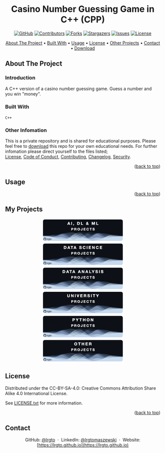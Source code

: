 <a name="readme-top"></a>

<div align="center">

# Casino Number Guessing Game in C++ (CPP)

[![GitHub][GitHub-shield]](https://github.com/lrgto/casino-number-guessing-game-cpp)
[![Contributors][contributors-shield]](https://github.com/lrgto/casino-number-guessing-game-cpp/graphs/contributors)
[![Forks][forks-shield]](https://github.com/lrgto/casino-number-guessing-game-cpp/network/members)
[![Stargazers][stars-shield]](https://github.com/lrgto/casino-number-guessing-game-cpp/stargazers)
[![Issues][issues-shield]](https://github.com/lrgto/casino-number-guessing-game-cpp/issues)
[![License][license-shield]](https://github.com/lrgto/casino-number-guessing-game-cpp/blob/main/LICENSE.txt)

</div>

<p align="center">
  <a href="#about-the-project">About The Project</a> •
  <a href="#built-with">Built With</a> •
  <a href="#usage">Usage</a> •
  <a href="#license">License</a> •
  <a href="#other-projects">Other Projects</a> •
  <a href="#contact">Contact</a> •
  <a href="https://github.com/lrgto/casino-number-guessing-game-cpp/archive/refs/heads/main.zip">Download</a>
</p>

<!-- ABOUT THE PROJECT -->

## About The Project

### Introduction

A C++ version of a casino number guessing game. Guess a number and you win "money".

### Built With

`C++`

### Other Infomation

This is a private repository and is shared for educational purposes. Please feel free to [download](https://github.com/lrgto/casino-number-guessing-game-cpp/archive/refs/heads/main.zip) this repo for your own educational needs. For further infomation please direct yourself to the files listed; <br> [License](https://github.com/lrgto/casino-number-guessing-game-cpp/blob/main/LICENSE.txt), [Code of Conduct](https://github.com/lrgto/casino-number-guessing-game-cpp/blob/main/docs/CODE_OF_CONDUCT.md),  [Contributing](https://github.com/lrgto/casino-number-guessing-game-cpp/blob/main/docs/CONTRIBUTING.md), [Changelog](https://github.com/lrgto/casino-number-guessing-game-cpp/blob/main/docs/CHANGELOG.md), [Security](https://github.com/lrgto/casino-number-guessing-game-cpp/blob/main/docs/SECURITY.md).

<p align="right">(<a href="#readme-top">back to top</a>)</p>

<!-- USAGE -->

## Usage

<p align="right">(<a href="#readme-top">back to top</a>)</p>

<!-- OTHER PROJECTS --> 
## My Projects
<div align="center">
<a href="https://github.com/stars/lrgto/lists/ai-ml-dl-projects" style="margin:10px; margin-bottom:50px"><img src="https://github.com/lrgto/lrgto/blob/main/assets/ProjectButton.001.png?raw=true" alt="AI, ML & DL Projects Button" width="265" height="75"></a>
<a href="https://github.com/stars/lrgto/lists/data-science-projects" style="margin:10px; margin-bottom:50px"><img src="https://github.com/lrgto/lrgto/blob/main/assets/ProjectButton.002.png?raw=true" alt="Data Science Projects Button" width="265" height="75"></a>
<a href="https://github.com/stars/lrgto/lists/data-analysis-projects" style="margin:10px; margin-bottom:50px"><img src="https://github.com/lrgto/lrgto/blob/main/assets/ProjectButton.003.png?raw=true" alt="Data Analysis Projects Button" width="265" height="75"></a>
<a href="https://github.com/stars/lrgto/lists/university-projects" style="margin:10px; margin-bottom:50px"><img src="https://github.com/lrgto/lrgto/blob/main/assets/ProjectButton.004.png?raw=true" alt="University Projects Button" width="265" height="75"></a>
<a href="https://github.com/stars/lrgto/lists/python-projects" style="margin:10px; margin-bottom:50px"><img src="https://github.com/lrgto/lrgto/blob/main/assets/ProjectButton.005.png?raw=true" alt="Python Projects Button" width="265" height="75"></a>
<a href="https://github.com/stars/lrgto/lists/other-projects" style="margin:10px; margin-bottom:50px"><img src="https://github.com/lrgto/lrgto/blob/main/assets/ProjectButton.006.png?raw=true" alt="Other Projects Button" width="265" height="75"></a>
</div>

<!-- LICENSE -->
## License
Distributed under the CC-BY-SA-4.0: Creative Commons Attribution Share Alike 4.0 International License. 

See [LICENSE.txt](https://github.com/lrgto/casino-number-guessing-game-cpp/blob/main/LICENSE.txt) for more information.

<p align="right">(<a href="#readme-top">back to top</a>)</p>

<!-- CONTACT -->
## Contact
<div align="center">

GitHub: [@lrgto](https://github.com/lrgto) &nbsp;&middot;&nbsp; LinkedIn: [@lrgtomaszewski](https://www.linkedin.com/in/lrgtomaszewski/) &nbsp;&middot;&nbsp; Website: [https://lrgto.github.io](https://lrgto.github.io)
</div>

[contributors-shield]: https://img.shields.io/github/contributors/lrgto/casino-number-guessing-game-cpp.svg?style=for-the-badge
[forks-shield]: https://img.shields.io/github/forks/lrgto/casino-number-guessing-game-cpp.svg?style=for-the-badge
[stars-shield]: https://img.shields.io/github/stars/lrgto/casino-number-guessing-game-cpp.svg?style=for-the-badge
[issues-shield]: https://img.shields.io/github/issues/lrgto/casino-number-guessing-game-cpp.svg?style=for-the-badge
[license-shield]: https://img.shields.io/github/license/lrgto/casino-number-guessing-game-cpp.svg?style=for-the-badge
[github-shield]: https://img.shields.io/badge/-GitHub-black.svg?style=for-the-badge&logo=GitHub&colorB=555